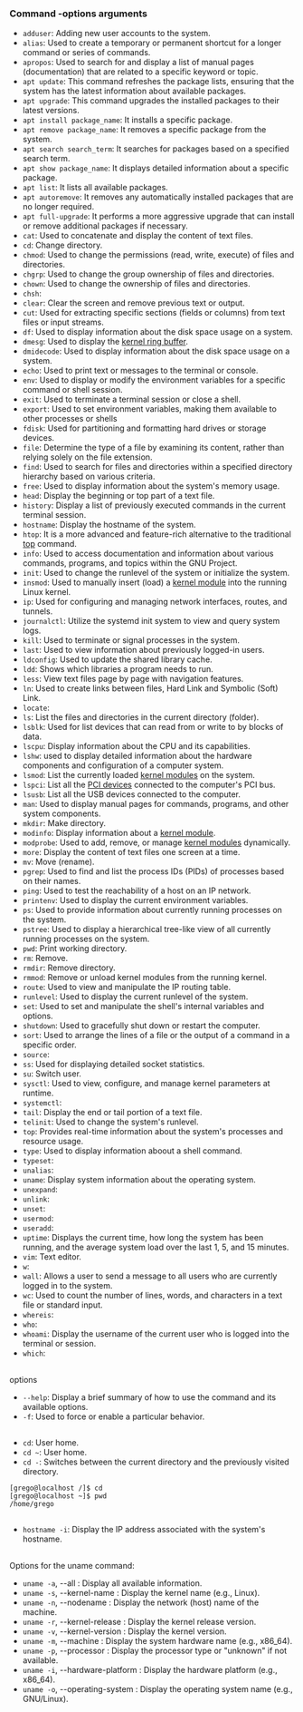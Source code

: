 ### Command -options arguments

- `adduser`: Adding new user accounts to the system.
- `alias`: Used to create a temporary or permanent shortcut for a longer command or series of commands.
- `apropos`: Used to search for and display a list of manual pages (documentation) that are related to a specific keyword or topic.
- `apt update`: This command refreshes the package lists, ensuring that the system has the latest information about available packages.
- `apt upgrade`: This command upgrades the installed packages to their latest versions.
- `apt install package_name`: It installs a specific package.
- `apt remove package_name`: It removes a specific package from the system.
- `apt search search_term`: It searches for packages based on a specified search term.
- `apt show package_name`: It displays detailed information about a specific package.
- `apt list`: It lists all available packages.
- `apt autoremove`: It removes any automatically installed packages that are no longer required.
- `apt full-upgrade`: It performs a more aggressive upgrade that can install or remove additional packages if necessary.
- `cat`: Used to concatenate and display the content of text files.
- `cd`: Change directory.
- `chmod`: Used to change the permissions (read, write, execute) of files and directories.
- `chgrp`: Used to change the group ownership of files and directories.
- `chown`: Used to change the ownership of files and directories.
- `chsh`: 
- `clear`: Clear the screen and remove previous text or output.
- `cut`: Used for extracting specific sections (fields or columns) from text files or input streams.
- `df`: Used to display information about the disk space usage on a system.
- `dmesg`: Used to display the [kernel ring buffer](https://github.com/guilhermemoraes1/commands/blob/main/lpic.md#kernel-ring-buffer).
- `dmidecode`: Used to display information about the disk space usage on a system.
- `echo`: Used to print text or messages to the terminal or console.
- `env`: Used to display or modify the environment variables for a specific command or shell session.
- `exit`: Used to terminate a terminal session or close a shell.
- `export`: Used to set environment variables, making them available to other processes or shells
- `fdisk`: Used for partitioning and formatting hard drives or storage devices.
- `file`: Determine the type of a file by examining its content, rather than relying solely on the file extension.
- `find`: Used to search for files and directories within a specified directory hierarchy based on various criteria.
- `free`: Used to display information about the system's memory usage.
- `head`: Display the beginning or top part of a text file.
- `history`: Display a list of previously executed commands in the current terminal session. 
- `hostname`: Display the hostname of the system.
- `htop`: It is a more advanced and feature-rich alternative to the traditional [top](#top) command.
- `info`: Used to access documentation and information about various commands, programs, and topics within the GNU Project.
- `init`: Used to change the runlevel of the system or initialize the system.
- `insmod`: Used to manually insert (load) a [kernel module](https://github.com/guilhermemoraes1/commands/blob/main/lpic.md#kernel-modules) into the running Linux kernel.
- `ip`: Used for configuring and managing network interfaces, routes, and tunnels.
- `journalctl`: Utilize the systemd init system to view and query system logs.
- `kill`: Used to terminate or signal processes in the system.
- `last`: Used to view information about previously logged-in users.
- `ldconfig`: Used to update the shared library cache.
- `ldd`: Shows which libraries a program needs to run.
- `less`: View text files page by page with navigation features.
- `ln`: Used to create links between files, Hard Link and Symbolic (Soft) Link.
- `locate`: 
- `ls`: List the files and directories in the current directory (folder).
- `lsblk`: Used for list devices that can read from or write to by blocks of data.
- `lscpu`: Display information about the CPU and its capabilities.
- `lshw`: used to display detailed information about the hardware components and configuration of a computer system.
- `lsmod`: List the currently loaded [kernel modules](https://github.com/guilhermemoraes1/commands/blob/main/lpic.md#kernel-modules) on the system.
- `lspci`: List all the [PCI devices](https://github.com/guilhermemoraes1/commands/blob/main/lpic.md#pci) connected to the computer's PCI bus.
- `lsusb`: List all the USB  devices connected to the computer.
- `man`: Used to display manual pages for commands, programs, and other system components.
- `mkdir`: Make directory.
- `modinfo`: Display information about a [kernel module](https://github.com/guilhermemoraes1/commands/blob/main/lpic.md#kernel-modules).
- `modprobe`: Used to add, remove, or manage [kernel modules](https://github.com/guilhermemoraes1/commands/blob/main/lpic.md#kernel-modules) dynamically.
- `more`: Display the content of text files one screen at a time.
- `mv`: Move (rename).
- `pgrep`: Used to find and list the process IDs (PIDs) of processes based on their names.
- `ping`: Used to test the reachability of a host on an IP network.
- `printenv`: Used to display the current environment variables. 
- `ps`: Used to provide information about currently running processes on the system.
- `pstree`: Used to display a hierarchical tree-like view of all currently running processes on the system.
- `pwd`: Print working directory.
- `rm`: Remove.
- `rmdir`: Remove directory.
- `rmmod`: Remove or unload kernel modules from the running kernel.
- `route`: Used to view and manipulate the IP routing table.
- `runlevel`: Used to display the current runlevel of the system.
- `set`: Used to set and manipulate the shell's internal variables and options.
- `shutdown`: Used to gracefully shut down or restart the computer.
- `sort`: Used to arrange the lines of a file or the output of a command in a specific order.
- `source`: 
- `ss`: Used for displaying detailed socket statistics.
- `su`: Switch user.
- `sysctl`: Used to view, configure, and manage kernel parameters at runtime.
- `systemctl`: 
- `tail`: Display the end or tail portion of a text file.
- `telinit`: Used to change the system's runlevel.
- <a name="top"></a>`top`: Provides real-time information about the system's processes and resource usage.
- `type`: Used to display information aboout a shell command.
- `typeset`:
- `unalias`:
- `uname`: Display system information about the operating system.
- `unexpand`:
- `unlink`:
- `unset`: 
- `usermod`:
- `useradd`:
- `uptime`: Displays the current time, how long the system has been running, and the average system load over the last 1, 5, and 15 minutes.
- `vim`: Text editor.
- `w`: 
- `wall`: Allows a user to send a message to all users who are currently logged in to the system.
- `wc`: Used to count the number of lines, words, and characters in a text file or standard input.
- `whereis`:
- `who`: 
- `whoami`: Display the username of the current user who is logged into the terminal or session.
- `which`: 

##
options

- `--help`: Display a brief summary of how to use the command and its available options.
- `-f`:  Used to force or enable a particular behavior.

##

- `cd`: User home.
- `cd ~`: User home.
- `cd -`: Switches between the current directory and the previously visited directory.

``` console
[grego@localhost /]$ cd
[grego@localhost ~]$ pwd
/home/grego
```

## 

- `hostname -i`: Display the IP address associated with the system's hostname.

## 

Options for the uname command:

- `uname -a`, --all            : Display all available information.
- `uname -s`, --kernel-name    : Display the kernel name (e.g., Linux).
- `uname -n`, --nodename       : Display the network (host) name of the machine.
- `uname -r`, --kernel-release : Display the kernel release version.
- `uname -v`, --kernel-version : Display the kernel version.
- `uname -m`, --machine        : Display the system hardware name (e.g., x86_64).
- `uname -p`, --processor      : Display the processor type or "unknown" if not available.
- `uname -i`, --hardware-platform : Display the hardware platform (e.g., x86_64).
- `uname -o`, --operating-system : Display the operating system name (e.g., GNU/Linux).

